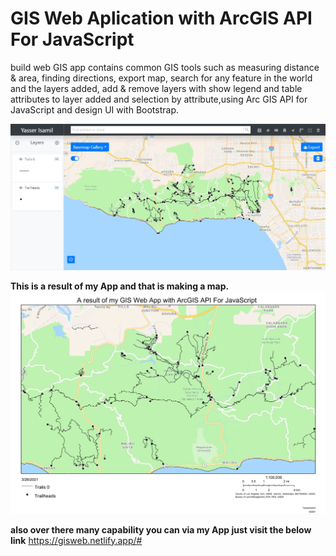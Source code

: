 # GIS Web Aplication with ArcGIS API For JavaScript
build web GIS app contains common GIS tools such as measuring distance & area, finding directions, export map, search for any feature in the world and the layers added, add & remove layers with show legend and table attributes to layer added and selection by attribute,using Arc GIS API for JavaScript and design UI with Bootstrap.

![UI](assets/img/UI.jpg)

**This is a result of my App and that is making a map.**
![map](assets/img/Aresult.jpg)

**also over there many capability you can via my App just visit the below link**
https://gisweb.netlify.app/#
